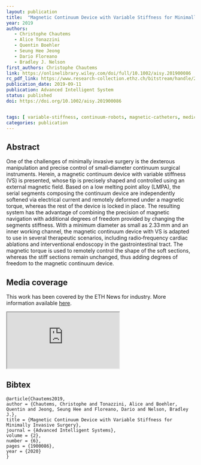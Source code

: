 ```yaml
---
layout: publication
title:  "Magnetic Continuum Device with Variable Stiffness for Minimally Invasive Surgery"
year: 2019
authors: 
   - Christophe Chautems
   - Alice Tonazzini
   - Quentin Boehler
   - Seung Hee Jeong
   - Dario Floreano
   - Bradley J. Nelson
first_authors: Christophe Chautems
link: https://onlinelibrary.wiley.com/doi/full/10.1002/aisy.201900086
rc_pdf_link: https://www.research-collection.ethz.ch/bitstream/handle/20.500.11850/393096/aisy.201900086.pdf
publication_date: 2019-09-11
publication: Advanced Intelligent System
status: published
doi: https://doi.org/10.1002/aisy.201900086


tags: [ variable-stiffness, continuum-robots, magnetic-catheters, medical-robotics]
categories: publication
---
```


## Abstract ##
One of the challenges of minimally invasive surgery is the dexterous manipulation and precise control of small‐diameter continuum surgical instruments. Herein, a magnetic continuum device with variable stiffness (VS) is presented, whose tip is precisely shaped and controlled using an external magnetic field. Based on a low melting point alloy (LMPA), the serial segments composing the continuum device are independently softened via electrical current and remotely deformed under a magnetic torque, whereas the rest of the device is locked in place. The resulting system has the advantage of combining the precision of magnetic navigation with additional degrees of freedom provided by changing the segments stiffness. With a minimum diameter as small as 2.33 mm and an inner working channel, the magnetic continuum device with VS is adapted to use in several therapeutic scenarios, including radio‐frequency cardiac ablations and interventional endoscopy in the gastrointestinal tract. The magnetic torque is used to remotely control the shape of the soft sections, whereas the stiff sections remain unchanged, thus adding degrees of freedom to the magnetic continuum device.

## Media coverage ##

This work has been covered by the ETH News for industry. More information available [here](https://ethz.ch/en/industry/industry/news/data/2018/10/the-worlds-smallest-robotic-catheter.html).

<div class="embed-responsive embed-responsive-16by9">
    <iframe class="embed-responsive-item" src="https://www.youtube.com/embed/UanzdFhw5Zg" allowfullscreen></iframe>
</div>

## Bibtex ##
~~~
@article{Chautems2019,
author = {Chautems, Christophe and Tonazzini, Alice and Boehler, Quentin and Jeong, Seung Hee and Floreano, Dario and Nelson, Bradley J.},
title = {Magnetic Continuum Device with Variable Stiffness for Minimally Invasive Surgery},
journal = {Advanced Intelligent Systems},
volume = {2},
number = {6},
pages = {1900086},
year = {2020}
}
~~~
